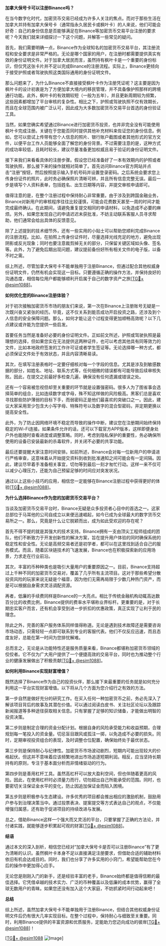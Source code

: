**加拿大保号卡可以注册Binance吗？**

在当今数字化时代，加密货币交易已经成为许多人关注的焦点。而对于那些生活在加拿大并持有加拿大保号卡（通常指永久居民卡或枫叶卡）的人来说，他们可能会好奇：自己的身份信息是否能够满足在Binance等加密货币交易平台注册的要求呢？今天我们就来详细探讨一下这个问题，并解答一些常见的疑问。

首先，我们需要明确一点，Binance作为全球知名的加密货币交易平台，其注册流程和安全要求是非常严格的。无论是哪个国家的用户，在注册时都需要提供真实有效的身份证明文件。对于加拿大居民而言，虽然持有枫叶卡是一个重要的身份标识，但仅凭这张卡片并不足以完成Binance的注册流程。实际上，Binance更倾向于接受护照或者驾驶执照这类国际通用的身份证明文件。

那么问题来了，为什么Binance不直接接受枫叶卡作为注册凭证呢？这主要是因为枫叶卡的设计初衷是为了方便加拿大境内的移民管理，并不具备像护照那样的跨境通行功能。此外，枫叶卡的有效期较短（一般为五年），并且更新周期较为频繁，这些因素都增加了平台审核的复杂性。相比之下，护照或驾驶执照不仅有效期长，而且在全球范围内被广泛认可，因此成为大多数加密货币交易平台首选的身份验证工具。

当然，如果您确实希望通过Binance进行加密货币投资，也并非完全没有可能使用枫叶卡完成注册。关键在于您能否同时提供其他补充材料来佐证您的身份信息。例如，您可以尝试上传带有您个人信息的照片、银行账户截图或者其他形式的官方文件，以便平台工作人员能够全面了解您的身份背景。不过需要注意的是，这种方式的成功率较低，且耗时较长，建议尽量准备更加权威且易于验证的身份证明文件。

接下来我们来看看具体的注册步骤。假设您已经准备好了一本有效期内的护照或者驾驶执照，那么接下来的操作就相对简单了。首先访问Binance官方网站并点击“注册”按钮，然后按照提示输入手机号码并设置登录密码。之后系统会要求您上传身份证件的照片，此时务必确保照片清晰可辨，并且所有信息完整无误。最后一步是填写个人资料表单，包括姓名、出生日期等内容，并提交审核申请即可。

值得注意的是，在整个注册过程中保持耐心非常重要。由于涉及到跨国金融业务，Binance对新用户的审核程序往往比较谨慎，可能会花费数天甚至一周的时间才能完成最终确认。在此期间，请避免重复提交相同的申请材料，以免造成不必要的麻烦。另外，如果您发现自己的申请迟迟未获批准，不妨主动联系客服人员寻求帮助，他们通常会给出具体的反馈意见。

除了上述提到的技术细节外，还有一些实用的小贴士可以帮助您顺利完成Binance的注册流程。比如，在拍照上传身份证件时，尽量选择光线充足的地方，避免出现阴影或反光现象；同时也要注意裁剪掉无关的部分，只保留关键区域如头像、签名等。此外，为了避免后期出现问题，建议提前备份好所有相关文件的电子版，以备不时之需。

综上所述，尽管加拿大保号卡不能单独用于注册Binance，但通过配合其他权威身份证明文件，仍然有机会实现这一目标。只要遵循正确的操作方法，并保持良好的沟通态度，相信每位用户都能够顺利开启属于自己的数字资产之旅[[TG💪+ @esim1088](https://t.me/s/esim1088)]。

**如何优化您的Binance注册体验？**

对于初次接触加密货币市场的朋友们来说，第一次在Binance上注册账号无疑是一次既兴奋又紧张的经历。毕竟，这不仅关系到能否成功开启投资之路，还涉及到个人信息的安全保障问题。那么，如何才能让这个过程变得更加顺畅高效呢？以下几点建议或许能为您提供一些启发。

首要任务当然是准备好必要的身份证明文件。正如前文所述，护照或驾驶执照是最理想的选择，但如果您实在无法提供这两种证件，也可以考虑其他具有同等效力的文件，比如本地政府签发的工作许可证或者学生签证等。无论选择哪一种方式，都必须保证文件处于有效状态，并且内容清晰易读。

其次，在填写注册表格时一定要仔细核对每一个字段的信息。尤其是涉及到敏感数据的部分，如姓名、地址、联系方式等，任何细微的错误都有可能导致后续审核失败。因此，在提交之前最好多检查几遍，确保没有任何遗漏或错误之处。

还有一个容易被忽视但却至关重要的环节就是设置强密码。很多人为了图省事会选择简单的组合，比如连续数字或字母，殊不知这样做的风险极高。黑客们总是喜欢寻找那些防护薄弱的目标下手，而弱密码正是他们最喜欢的突破口之一。因此，建议大家采用至少包含大小写字母、特殊符号以及数字的混合型密码，并定期更换以提高安全性。

此外，为了防止因网络环境不稳定而导致的操作中断，建议您在注册期间始终保持稳定的Wi-Fi连接。如果条件允许的话，还可以下载官方APP版本，这样即便身处户外也能随时查看进度或调整策略。同时，考虑到隐私保护的重要性，务必确保所使用的设备已安装最新的杀毒软件，并关闭不必要的共享功能。

最后还要提醒大家注意时间安排。如前所述，Binance会对每一位新用户的申请进行严格审查，这意味着从开始提交资料到收到批准通知之间可能会有一定间隔。因此，建议尽早着手准备相关事宜，切勿等到最后一刻才匆忙行动。这样一来不仅可以减少心理压力，还能为自己预留足够的时间应对突发状况。

通过以上这些小技巧的应用，相信您一定能够在Binance注册过程中获得更好的体验[[TG💪+ @esim1088](https://t.me/s/esim1088)]。

**为什么选择Binance作为您的加密货币交易平台？**

当谈及加密货币交易平台时，Binance无疑是众多投资者心目中的首选之一。这家总部位于马耳他的公司自成立以来便迅速崛起，如今已成为全球最大的数字货币交易所之一。那么，究竟是什么让它脱颖而出，成为如此受欢迎的存在呢？

首先不得不提的就是其强大的技术支持。Binance拥有一支由顶尖工程师组成的团队，他们不断致力于开发创新性的解决方案，旨在提升用户体验的同时确保系统的稳定性和安全性。无论是高频交易者还是初学者，都可以在这里找到适合自己的服务模式。而且，随着区块链技术的飞速发展，Binance也在积极探索新的应用场景，力求走在行业前沿。

其次，丰富的币种种类也是吸引大量用户的重要原因之一。目前，Binance支持超过上千种不同的加密货币交易对，覆盖了几乎所有主流项目。这对于那些希望分散投资风险的玩家来说无疑是个福音，因为他们无需再局限于少数几种热门资产，而是可以根据自身需求灵活调配资源。

再者，低廉的手续费同样是Binance的一大亮点。相比于传统金融机构动辄高达数百分比的收费比例，Binance提供的费率水平堪称业界标杆。更重要的是，对于长期忠实客户而言，还有机会享受到进一步折扣的优惠政策，真正实现了让利于民的理念。

除此之外，完善的客户服务体系同样值得称道。无论是遇到技术故障还是需要咨询市场动态，只需轻轻一点即可联系到专业的客服代表。他们不仅反应迅速，而且态度友好，总能在第一时间为您排忧解难。

总而言之，无论是从功能特性还是服务质量来看，Binance都堪称加密货币领域的佼佼者。它不仅为广大用户提供了一个便捷高效的交易平台，同时也为推动整个行业的健康发展做出了积极贡献[[TG💪+ @esim1088](https://t.me/s/esim1088)]。

**如何利用Binance实现财富增值？**

既然选择了Binance作为自己的投资伙伴，那么接下来最重要的任务就是如何充分利用这一平台实现财富增值。以下将从几个方面为您介绍行之有效的方法。

第一步自然是做好充分的研究工作。在买入任何一种加密货币之前，务必先深入了解该项目背后的故事及其潜在价值。可以通过阅读白皮书、关注社区论坛以及跟踪新闻报道等多种途径获取相关信息。只有掌握了足够的知识储备，才能做出明智的投资决策。

第二步则是制定合理的资金分配计划。根据自身的风险承受能力和收益预期，合理规划每一笔投入的资金量。切忌盲目跟风或孤注一掷，以免造成不必要的损失。同时，定期审视投资组合的表现，及时调整仓位配置，确保始终处于最优状态。

第三步则是保持耐心与纪律性。加密货币市场波动剧烈，短期内可能出现较大的价格起伏。但这并不意味着应该频繁地进出市场追逐短期利润。相反，应当坚持长期持有的原则，专注于基本面分析而非情绪驱动的行为。

第四步则是善用杠杆工具。虽然高杠杆可以放大盈利空间，但也伴随着更高的风险。因此，在使用杠杆时必须量力而行，切勿超出自己所能承受的范围。同时，也要密切关注保证金水平的变化，防止因追加保证金而陷入困境。

第五步则是积极参与生态建设。许多优秀的项目都会推出相应的激励机制，鼓励用户参与到治理决策当中。通过投票表决、提案提交等方式表达自己的观点，不仅能增强归属感，还有助于促进项目的持续改进与发展。

总之，借助Binance这样一个强大而又灵活的平台，只要掌握了正确的方法论，并付诸实践，就能够逐步积累起可观的财富[[TG💪+ @esim1088](https://t.me/s/esim1088)]。

**结语**

通过本文的深入剖析，相信您已经对“加拿大保号卡是否可以注册Binance”有了更为清晰的认识。虽然枫叶卡本身不足以直接满足注册要求，但借助合适的辅助材料依旧有机会达成目的。同时，我们也分享了许多实用的小窍门，希望能帮助您在今后的操作中更加得心应手。

无论您是刚刚入门的新手，还是经验丰富的老手，Binance始终都是值得信赖的最佳选择。它凭借卓越的技术实力、广泛的币种覆盖以及低廉的成本优势，赢得了全球无数用户的青睐。如果您还没有加入这个大家庭，不妨抓紧时间行动起来吧！

**总结**

综上所述，虽然加拿大保号卡不能单独用于注册Binance，但结合其他权威身份证明文件后仍有很大几率实现目标。在整个过程中，保持耐心与细致至关重要。同时，利用Binance提供的丰富资源和优质服务，定能助力您迈向成功的彼岸[[TG💪+ @esim1088](https://t.me/s/esim1088)]！

[[TG💪+ @esim1088](https://t.me/s/esim1088) ![Image](https://i.postimg.cc/4NQfJmqS/Snipaste-2025-05-13-00-14-12.png)]